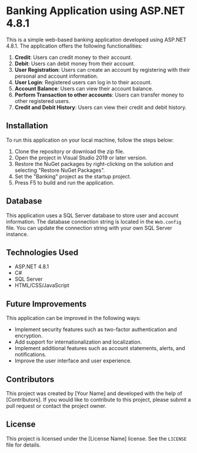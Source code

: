 # Banking Application using ASP.NET 4.8.1

This is a simple web-based banking application developed using ASP.NET 4.8.1. The application offers the following functionalities:

1. **Credit**: Users can credit money to their account.
2. **Debit**: Users can debit money from their account.
3. **User Registration**: Users can create an account by registering with their personal and account information.
4. **User Login**: Registered users can log in to their account.
5. **Account Balance**: Users can view their account balance.
6. **Perform Transaction to other accounts**: Users can transfer money to other registered users.
7. **Credit and Debit History**: Users can view their credit and debit history.

## Installation

To run this application on your local machine, follow the steps below:

1. Clone the repository or download the zip file.
2. Open the project in Visual Studio 2019 or later version.
3. Restore the NuGet packages by right-clicking on the solution and selecting "Restore NuGet Packages".
4. Set the "Banking" project as the startup project.
5. Press F5 to build and run the application.

## Database

This application uses a SQL Server database to store user and account information. The database connection string is located in the `Web.config` file. You can update the connection string with your own SQL Server instance.

## Technologies Used

- ASP.NET 4.8.1
- C#
- SQL Server
- HTML/CSS/JavaScript

## Future Improvements

This application can be improved in the following ways:

- Implement security features such as two-factor authentication and encryption.
- Add support for internationalization and localization.
- Implement additional features such as account statements, alerts, and notifications.
- Improve the user interface and user experience.

## Contributors

This project was created by [Your Name] and developed with the help of [Contributors]. If you would like to contribute to this project, please submit a pull request or contact the project owner.

## License

This project is licensed under the [License Name] license. See the `LICENSE` file for details.
